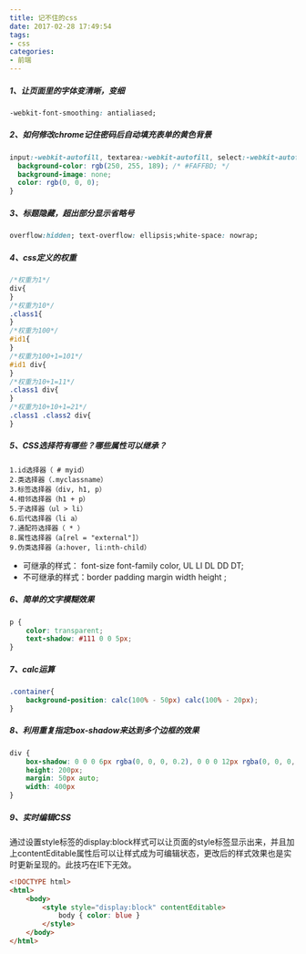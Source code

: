 ```yaml
---
title: 记不住的css
date: 2017-02-28 17:49:54
tags:
- css
categories:
- 前端
---
```

##### 1、让页面里的字体变清晰，变细
```css
-webkit-font-smoothing: antialiased;
```

##### 2、如何修改chrome记住密码后自动填充表单的黄色背景
```css
input:-webkit-autofill, textarea:-webkit-autofill, select:-webkit-autofill {
  background-color: rgb(250, 255, 189); /* #FAFFBD; */
  background-image: none;
  color: rgb(0, 0, 0);
}
```

##### 3、标题隐藏，超出部分显示省略号
```css
overflow:hidden; text-overflow: ellipsis;white-space: nowrap;
```

##### 4、css定义的权重
```css
/*权重为1*/
div{
}
/*权重为10*/
.class1{
}
/*权重为100*/
#id1{
}
/*权重为100+1=101*/
#id1 div{
}
/*权重为10+1=11*/
.class1 div{
}
/*权重为10+10+1=21*/
.class1 .class2 div{
}
```

##### 5、CSS选择符有哪些？哪些属性可以继承？
    1.id选择器（ # myid）
    2.类选择器（.myclassname）
    3.标签选择器（div, h1, p）
    4.相邻选择器（h1 + p）
    5.子选择器（ul > li）
    6.后代选择器（li a）
    7.通配符选择器（ * ）
    8.属性选择器（a[rel = "external"]）
    9.伪类选择器（a:hover, li:nth-child）
    
* 可继承的样式： font-size font-family color, UL LI DL DD DT;
* 不可继承的样式：border padding margin width height ;

##### 6、简单的文字模糊效果
```css
p {
    color: transparent;
    text-shadow: #111 0 0 5px;
}
```

##### 7、calc运算
```css
.container{
    background-position: calc(100% - 50px) calc(100% - 20px);
}
```

##### 8、利用重复指定box-shadow来达到多个边框的效果
```css
div {
    box-shadow: 0 0 0 6px rgba(0, 0, 0, 0.2), 0 0 0 12px rgba(0, 0, 0, 0.2), 0 0 0 18px rgba(0, 0, 0, 0.2), 0 0 0 24px rgba(0, 0, 0, 0.2);
    height: 200px;
    margin: 50px auto;
    width: 400px
}
```

##### 9、实时编辑CSS
通过设置style标签的display:block样式可以让页面的style标签显示出来，并且加上contentEditable属性后可以让样式成为可编辑状态，更改后的样式效果也是实时更新呈现的。此技巧在IE下无效。
```html
<!DOCTYPE html>
<html>
    <body>
        <style style="display:block" contentEditable>
            body { color: blue }
        </style>
    </body>
</html>
```
